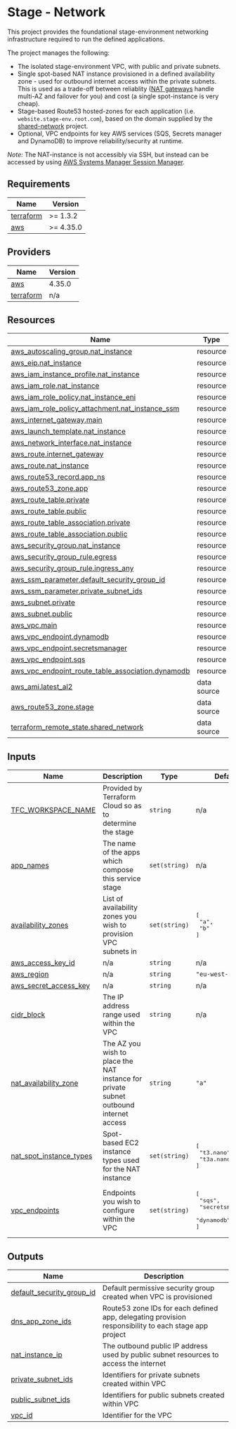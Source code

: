 # Stage - Network

This project provides the foundational stage-environment networking infrastructure required to run the defined applications.

The project manages the following:

- The isolated stage-environment VPC, with public and private subnets.
- Single spot-based NAT instance provisioned in a defined availability zone - used for outbound internet access within the private subnets.
  This is used as a trade-off between reliablity ([NAT gateways](https://docs.aws.amazon.com/vpc/latest/userguide/vpc-nat-gateway.html) handle multi-AZ and failover for you) and cost (a single spot-instance is very cheap).
- Stage-based Route53 hosted-zones for each application (i.e. `website.stage-env.root.com`), based on the domain supplied by the [shared-network](../../shared/network) project.
- Optional, VPC endpoints for key AWS services (SQS, Secrets manager and DynamoDB) to improve reliability/security at runtime.

_Note:_ The NAT-instance is not accessibly via SSH, but instead can be accessed by using [AWS Systems Manager Session Manager](https://docs.aws.amazon.com/systems-manager/latest/userguide/session-manager.html).

<!-- BEGIN_TF_DOCS -->
## Requirements

| Name | Version |
|------|---------|
| <a name="requirement_terraform"></a> [terraform](#requirement\_terraform) | >= 1.3.2 |
| <a name="requirement_aws"></a> [aws](#requirement\_aws) | >= 4.35.0 |

## Providers

| Name | Version |
|------|---------|
| <a name="provider_aws"></a> [aws](#provider\_aws) | 4.35.0 |
| <a name="provider_terraform"></a> [terraform](#provider\_terraform) | n/a |

## Resources

| Name | Type |
|------|------|
| [aws_autoscaling_group.nat_instance](https://registry.terraform.io/providers/hashicorp/aws/latest/docs/resources/autoscaling_group) | resource |
| [aws_eip.nat_instance](https://registry.terraform.io/providers/hashicorp/aws/latest/docs/resources/eip) | resource |
| [aws_iam_instance_profile.nat_instance](https://registry.terraform.io/providers/hashicorp/aws/latest/docs/resources/iam_instance_profile) | resource |
| [aws_iam_role.nat_instance](https://registry.terraform.io/providers/hashicorp/aws/latest/docs/resources/iam_role) | resource |
| [aws_iam_role_policy.nat_instance_eni](https://registry.terraform.io/providers/hashicorp/aws/latest/docs/resources/iam_role_policy) | resource |
| [aws_iam_role_policy_attachment.nat_instance_ssm](https://registry.terraform.io/providers/hashicorp/aws/latest/docs/resources/iam_role_policy_attachment) | resource |
| [aws_internet_gateway.main](https://registry.terraform.io/providers/hashicorp/aws/latest/docs/resources/internet_gateway) | resource |
| [aws_launch_template.nat_instance](https://registry.terraform.io/providers/hashicorp/aws/latest/docs/resources/launch_template) | resource |
| [aws_network_interface.nat_instance](https://registry.terraform.io/providers/hashicorp/aws/latest/docs/resources/network_interface) | resource |
| [aws_route.internet_gateway](https://registry.terraform.io/providers/hashicorp/aws/latest/docs/resources/route) | resource |
| [aws_route.nat_instance](https://registry.terraform.io/providers/hashicorp/aws/latest/docs/resources/route) | resource |
| [aws_route53_record.app_ns](https://registry.terraform.io/providers/hashicorp/aws/latest/docs/resources/route53_record) | resource |
| [aws_route53_zone.app](https://registry.terraform.io/providers/hashicorp/aws/latest/docs/resources/route53_zone) | resource |
| [aws_route_table.private](https://registry.terraform.io/providers/hashicorp/aws/latest/docs/resources/route_table) | resource |
| [aws_route_table.public](https://registry.terraform.io/providers/hashicorp/aws/latest/docs/resources/route_table) | resource |
| [aws_route_table_association.private](https://registry.terraform.io/providers/hashicorp/aws/latest/docs/resources/route_table_association) | resource |
| [aws_route_table_association.public](https://registry.terraform.io/providers/hashicorp/aws/latest/docs/resources/route_table_association) | resource |
| [aws_security_group.nat_instance](https://registry.terraform.io/providers/hashicorp/aws/latest/docs/resources/security_group) | resource |
| [aws_security_group_rule.egress](https://registry.terraform.io/providers/hashicorp/aws/latest/docs/resources/security_group_rule) | resource |
| [aws_security_group_rule.ingress_any](https://registry.terraform.io/providers/hashicorp/aws/latest/docs/resources/security_group_rule) | resource |
| [aws_ssm_parameter.default_security_group_id](https://registry.terraform.io/providers/hashicorp/aws/latest/docs/resources/ssm_parameter) | resource |
| [aws_ssm_parameter.private_subnet_ids](https://registry.terraform.io/providers/hashicorp/aws/latest/docs/resources/ssm_parameter) | resource |
| [aws_subnet.private](https://registry.terraform.io/providers/hashicorp/aws/latest/docs/resources/subnet) | resource |
| [aws_subnet.public](https://registry.terraform.io/providers/hashicorp/aws/latest/docs/resources/subnet) | resource |
| [aws_vpc.main](https://registry.terraform.io/providers/hashicorp/aws/latest/docs/resources/vpc) | resource |
| [aws_vpc_endpoint.dynamodb](https://registry.terraform.io/providers/hashicorp/aws/latest/docs/resources/vpc_endpoint) | resource |
| [aws_vpc_endpoint.secretsmanager](https://registry.terraform.io/providers/hashicorp/aws/latest/docs/resources/vpc_endpoint) | resource |
| [aws_vpc_endpoint.sqs](https://registry.terraform.io/providers/hashicorp/aws/latest/docs/resources/vpc_endpoint) | resource |
| [aws_vpc_endpoint_route_table_association.dynamodb](https://registry.terraform.io/providers/hashicorp/aws/latest/docs/resources/vpc_endpoint_route_table_association) | resource |
| [aws_ami.latest_al2](https://registry.terraform.io/providers/hashicorp/aws/latest/docs/data-sources/ami) | data source |
| [aws_route53_zone.stage](https://registry.terraform.io/providers/hashicorp/aws/latest/docs/data-sources/route53_zone) | data source |
| [terraform_remote_state.shared_network](https://registry.terraform.io/providers/hashicorp/terraform/latest/docs/data-sources/remote_state) | data source |

## Inputs

| Name | Description | Type | Default | Required |
|------|-------------|------|---------|:--------:|
| <a name="input_TFC_WORKSPACE_NAME"></a> [TFC\_WORKSPACE\_NAME](#input\_TFC\_WORKSPACE\_NAME) | Provided by Terraform Cloud so as to determine the stage | `string` | n/a | yes |
| <a name="input_app_names"></a> [app\_names](#input\_app\_names) | The name of the apps which compose this service stage | `set(string)` | n/a | yes |
| <a name="input_availability_zones"></a> [availability\_zones](#input\_availability\_zones) | List of availability zones you wish to provision VPC subnets in | `set(string)` | <pre>[<br>  "a",<br>  "b"<br>]</pre> | no |
| <a name="input_aws_access_key_id"></a> [aws\_access\_key\_id](#input\_aws\_access\_key\_id) | n/a | `string` | n/a | yes |
| <a name="input_aws_region"></a> [aws\_region](#input\_aws\_region) | n/a | `string` | `"eu-west-1"` | no |
| <a name="input_aws_secret_access_key"></a> [aws\_secret\_access\_key](#input\_aws\_secret\_access\_key) | n/a | `string` | n/a | yes |
| <a name="input_cidr_block"></a> [cidr\_block](#input\_cidr\_block) | The IP address range used within the VPC | `string` | n/a | yes |
| <a name="input_nat_availability_zone"></a> [nat\_availability\_zone](#input\_nat\_availability\_zone) | The AZ you wish to place the NAT instance for private subnet outbound internet access | `string` | `"a"` | no |
| <a name="input_nat_spot_instance_types"></a> [nat\_spot\_instance\_types](#input\_nat\_spot\_instance\_types) | Spot-based EC2 instance types used for the NAT instance | `set(string)` | <pre>[<br>  "t3.nano",<br>  "t3a.nano"<br>]</pre> | no |
| <a name="input_vpc_endpoints"></a> [vpc\_endpoints](#input\_vpc\_endpoints) | Endpoints you wish to configure within the VPC | `set(string)` | <pre>[<br>  "sqs",<br>  "secretsmanager",<br>  "dynamodb"<br>]</pre> | no |

## Outputs

| Name | Description |
|------|-------------|
| <a name="output_default_security_group_id"></a> [default\_security\_group\_id](#output\_default\_security\_group\_id) | Default permissive security group created when VPC is provisioned |
| <a name="output_dns_app_zone_ids"></a> [dns\_app\_zone\_ids](#output\_dns\_app\_zone\_ids) | Route53 zone IDs for each defined app, delegating provision responsibility to each stage app project |
| <a name="output_nat_instance_ip"></a> [nat\_instance\_ip](#output\_nat\_instance\_ip) | The outbound public IP address used by public subnet resources to access the internet |
| <a name="output_private_subnet_ids"></a> [private\_subnet\_ids](#output\_private\_subnet\_ids) | Identifiers for private subnets created within VPC |
| <a name="output_public_subnet_ids"></a> [public\_subnet\_ids](#output\_public\_subnet\_ids) | Identifiers for public subnets created within VPC |
| <a name="output_vpc_id"></a> [vpc\_id](#output\_vpc\_id) | Identifier for the VPC |
<!-- END_TF_DOCS -->
